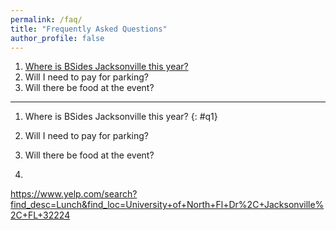 ```yaml
---
permalink: /faq/
title: "Frequently Asked Questions"
author_profile: false
---
```


1. [Where is BSides Jacksonville this year?](#q1)
2. Will I need to pay for parking?
3. Will there be food at the event?

---

1. Where is BSides Jacksonville this year?
{: #q1}

2. Will I need to pay for parking?


3. Will there be food at the event?

4.
https://www.yelp.com/search?find_desc=Lunch&find_loc=University+of+North+Fl+Dr%2C+Jacksonville%2C+FL+32224
